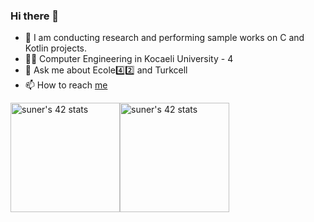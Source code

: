 ### Hi there 👋


- 🔭 I am conducting research and performing sample works on C and Kotlin projects.
- 👨‍🎓 Computer Engineering in Kocaeli University - 4
- 💬 Ask me about Ecole4️⃣2️⃣ and Turkcell
- 📫 How to reach [me](https://www.linkedin.com/in/berkayuner/)

<a href="https://github.com/JaeSeoKim/badge42"><img src="https://badge42.vercel.app/api/v2/clkrc4bp0000608mnp3xkei2l/stats?cursusId=9&coalitionId=248" alt="suner's 42 stats" height="175" /></a><a href="https://github.com/JaeSeoKim/badge42"><img src="https://badge42.vercel.app/api/v2/clkrc4bp0000608mnp3xkei2l/stats?cursusId=21&coalitionId=360" alt="suner's 42 stats" height="175"/></a>




